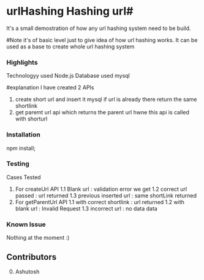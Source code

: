 # urlHashing Hashing url#

It's a small demostration of how any url hashing system need to be build.

#Note
it's of basic level just to give idea of how url hashing works. It can be used as a base to create whole url hashing system

### Highlights

Technologyy used Node.js
Database used mysql

#explanation
I have created 2 APIs

1.  create short url and insert it mysql if url is already there return the same shortlink
2.  get paremt url api which returns the parent url hwne this api is called with shorturl

### Installation
npm install;


### Testing
Cases Tested
1. For createUrl API
  1.1 Blank url : validation error we get
  1.2 correct url passed : url returned
  1.3 previous inserted url : same shortLink returned
2. For getParentUrl API
   1.1 with correct shortlink : url returned
   1.2 with blank url : Invalid Request
   1.3 incorrect url : no data data  

### Known Issue
Nothing at the moment :)

## Contributors

 0. Ashutosh
